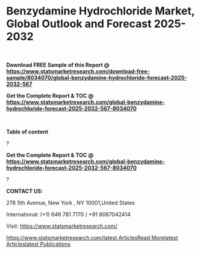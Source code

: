 <h1>Benzydamine Hydrochloride Market, Global Outlook and Forecast 2025-2032</h1><br/><p><strong>Download FREE Sample of this Report @ <a href="https://www.statsmarketresearch.com/download-free-sample/8034070/global-benzydamine-hydrochloride-forecast-2025-2032-567">https://www.statsmarketresearch.com/download-free-sample/8034070/global-benzydamine-hydrochloride-forecast-2025-2032-567</a></strong></p>
 
 
 
 <div><b>Get the Complete Report & TOC @ <a href="https://www.statsmarketresearch.com/global-benzydamine-hydrochloride-forecast-2025-2032-567-8034070">https://www.statsmarketresearch.com/global-benzydamine-hydrochloride-forecast-2025-2032-567-8034070</a></b></div>
 
 
 
 <p><br />
 
 <b>Table of content</b></p>
 
 
 
 <p>? </p>
 
 
 
 <div><b>Get the Complete Report & TOC @ <a href="https://www.statsmarketresearch.com/global-benzydamine-hydrochloride-forecast-2025-2032-567-8034070">https://www.statsmarketresearch.com/global-benzydamine-hydrochloride-forecast-2025-2032-567-8034070</a></b></div>
 
 
 
 <p>? </p>
 
 
 
 <p><b>CONTACT US:</b><br />
 
 276 5th Avenue, New York , NY 10001,United States<br />
 
 International: (+1) 646 781 7170 / +91 8087042414<br />
 
 Visit: <a href="https://www.statsmarketresearch.com/">https://www.statsmarketresearch.com/</a><br />
 
 <a href="https://gyeongbokgung.com">https://www.statsmarketresearch.com/</a><a href="https://hallyeomaritime.com">latest Articles</a><a href="https://jingwansa.com">Read More</a><a href="https://nguoiviet.jp/">latest Articles</a><a href="https://www.intelmarketresearch.com/">latest Publications</a></p>